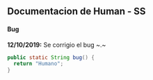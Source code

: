 ## Documentacion de Human - SS

#### Bug
**12/10/2019:**
Se corrigio el bug ~.~
```java
public static String bug() {
  return "Humano";
}
```

